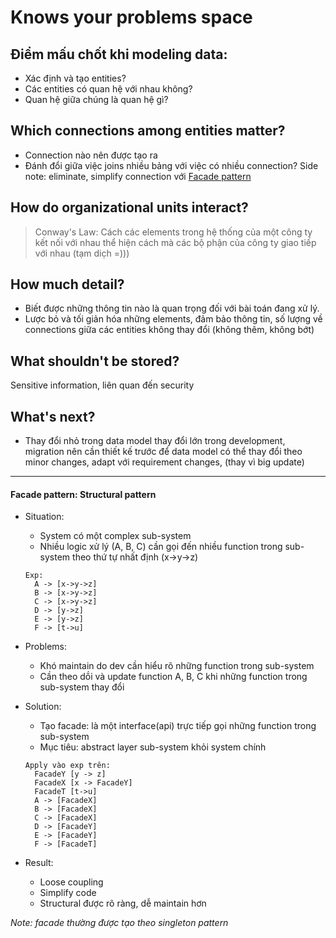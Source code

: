 # Knows your problems space

## Điểm mấu chốt khi modeling data: 
  - Xác định và tạo entities?
  - Các entities có quan hệ với nhau không?
  - Quan hệ giữa chúng là quan hệ gì?

## Which connections among entities matter?
  - Connection nào nên được tạo ra
  - Đánh đổi giữa việc joins nhiều bảng với việc có nhiều connection?
  Side note: eliminate, simplify connection với [Facade pattern](#facade-pattern-structural-pattern)

## How do organizational units interact?
  > Conway's Law: Cách các elements trong hệ thống của một công ty kết nối với nhau thể hiện cách mà các bộ phận của công ty giao tiếp với nhau (tạm dic̣h =)))

## How much detail?
  - Biết được những thông tin nào là quan trọng đối với bài toán đang xử lý.
  - Lược bỏ và tối giản hóa những elements, đảm bảo thông tin, số lượng về connections giữa các entities không thay đổi (không thêm, không bớt)

## What shouldn't be stored?
Sensitive information, liên quan đến security


## What's next?
- Thay đổi nhỏ trong data model thay đổi lớn trong development, migration nên cần thiết kế trước để data model có thể thay đổi theo minor changes, adapt với requirement changes, (thay vì big update)

___

#### Facade pattern: Structural pattern
  - Situation:
    -  System có một complex sub-system
    - Nhiều logic xử lý (A, B, C) cần gọi đến nhiều function trong sub-system theo thứ tự nhất định (x->y->z)
    
    ```
    Exp:
      A -> [x->y->z]
      B -> [x->y->z]
      C -> [x->y->z]
      D -> [y->z]
      E -> [y->z]
      F -> [t->u]
    ```
    
  - Problems:
    - Khó maintain do dev cần hiểu rõ những function trong sub-system
    - Cần theo dṍi và update function A, B, C khi những function trong sub-system thay đổi
  - Solution:
    - Tạo facade: là một interface(api) trực tiếp gọi những function trong sub-system
    - Mục tiêu: abstract layer sub-system khỏi system chính
    
    ```
    Apply vào exp trên:
      FacadeY [y -> z]
      FacadeX [x -> FacadeY]
      FacadeT [t->u]
      A -> [FacadeX]
      B -> [FacadeX]
      C -> [FacadeX]
      D -> [FacadeY]
      E -> [FacadeY]
      F -> [FacadeT]
    ```
      
  - Result:
    - Loose coupling
    - Simplify code
    - Structural được rõ ràng, dễ maintain hơn
    
_Note: facade thường được tạo theo singleton pattern_
